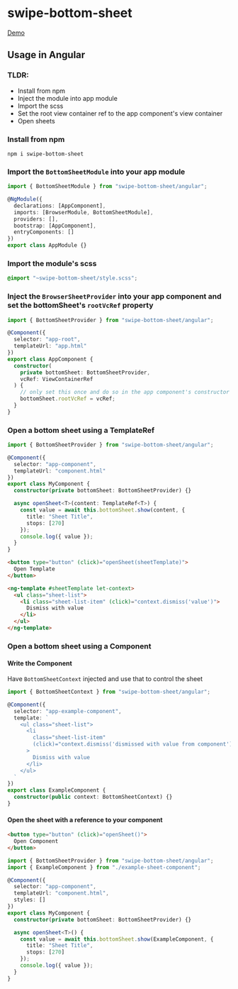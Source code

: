 # swipe-bottom-sheet

[Demo](https://joeflateau.github.io/typescript-bottom-sheet/)

## Usage in Angular

### TLDR:

- Install from npm
- Inject the module into app module
- Import the scss
- Set the root view container ref to the app component's view container
- Open sheets


### Install from npm

```
npm i swipe-bottom-sheet
```

### Import the `BottomSheetModule` into your app module

```typescript
import { BottomSheetModule } from "swipe-bottom-sheet/angular";

@NgModule({
  declarations: [AppComponent],
  imports: [BrowserModule, BottomSheetModule],
  providers: [],
  bootstrap: [AppComponent],
  entryComponents: []
})
export class AppModule {}
```

### Import the module's scss

```scss
@import "~swipe-bottom-sheet/style.scss";
```

### Inject the `BrowserSheetProvider` into your app component and set the bottomSheet's `rootVcRef` property

```typescript
import { BottomSheetProvider } from "swipe-bottom-sheet/angular";

@Component({
  selector: "app-root",
  templateUrl: "app.html"
})
export class AppComponent {
  constructor(
    private bottomSheet: BottomSheetProvider,
    vcRef: ViewContainerRef
  ) {
    // only set this once and do so in the app component's constructor
    bottomSheet.rootVcRef = vcRef;
  }
}
```

### Open a bottom sheet using a TemplateRef

```typescript
import { BottomSheetProvider } from "swipe-bottom-sheet/angular";

@Component({
  selector: "app-component",
  templateUrl: "component.html"
})
export class MyComponent {
  constructor(private bottomSheet: BottomSheetProvider) {}

  async openSheet<T>(content: TemplateRef<T>) {
    const value = await this.bottomSheet.show(content, {
      title: "Sheet Title",
      stops: [270]
    });
    console.log({ value });
  }
}
```

```html
<button type="button" (click)="openSheet(sheetTemplate)">
  Open Template
</button>

<ng-template #sheetTemplate let-context>
  <ul class="sheet-list">
    <li class="sheet-list-item" (click)="context.dismiss('value')">
      Dismiss with value
    </li>
  </ul>
</ng-template>
```

### Open a bottom sheet using a Component

#### Write the Component

Have `BottomSheetContext` injected and use that to control the sheet

```typescript
import { BottomSheetContext } from "swipe-bottom-sheet/angular";

@Component({
  selector: "app-example-component",
  template: `
    <ul class="sheet-list">
      <li
        class="sheet-list-item"
        (click)="context.dismiss('dismissed with value from component')"
      >
        Dismiss with value
      </li>
    </ul>
  `
})
export class ExampleComponent {
  constructor(public context: BottomSheetContext) {}
}
```

#### Open the sheet with a reference to your component

```html
<button type="button" (click)="openSheet()">
  Open Component
</button>
```

```typescript
import { BottomSheetProvider } from "swipe-bottom-sheet/angular";
import { ExampleComponent } from "./example-sheet-component";

@Component({
  selector: "app-component",
  templateUrl: "component.html",
  styles: []
})
export class MyComponent {
  constructor(private bottomSheet: BottomSheetProvider) {}

  async openSheet<T>() {
    const value = await this.bottomSheet.show(ExampleComponent, {
      title: "Sheet Title",
      stops: [270]
    });
    console.log({ value });
  }
}
```
